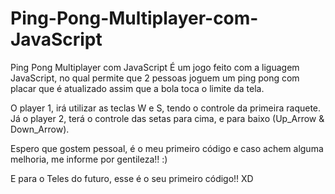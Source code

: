 # Ping-Pong-Multiplayer-com-JavaScript
Ping Pong Multiplayer com JavaScript
É um jogo feito com a liguagem JavaScript, no qual permite que 2 pessoas joguem um ping pong com placar que é atualizado assim que a bola toca o limite da tela.

O player 1, irá utilizar as teclas W e S, tendo o controle da primeira raquete. Já o player 2, terá o controle das setas para cima, e para baixo (Up_Arrow & Down_Arrow). 

Espero que gostem pessoal, é o meu primeiro código e caso achem alguma melhoria, me informe por gentileza!! :)

E para o Teles do futuro, esse é o seu primeiro código!! XD
